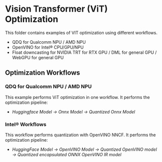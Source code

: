 # Vision Transformer (ViT) Optimization

This folder contains examples of VIT optimization using different workflows.

- QDQ for Qualcomm NPU / AMD NPU
- OpenVINO for Intel® CPU/GPU/NPU
- Float downcasting for NVIDIA TRT for RTX GPU / DML for general GPU / WebGPU for general GPU

## Optimization Workflows

### QDQ for Qualcomm NPU / AMD NPU

This example performs ViT optimization in one workflow. It performs the optimization pipeline:

- *Huggingface Model -> Onnx Model -> Quantized Onnx Model*

### Intel® Workflows

This workflow performs quantization with OpenVINO NNCF. It performs the optimization pipeline:

- *HuggingFace Model -> OpenVINO Model -> Quantized OpenVINO model -> Quantized encapsulated ONNX OpenVINO IR model*
